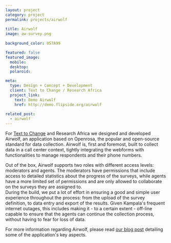 ```yaml
---
layout: project
category: project
permalink: projects/airwolf
  
title: Airwolf
image: aw-survey.png
  
background_color: 057A99

featured: false
featured_image: 
  mobile: 
  desktop: 
  polaroid:

meta: 
  type: Design + Concept + Development
  client: Text to Change / Research Africa
  project_link:
    text: Demo Airwolf
    href: http://demo.flipside.org/airwolf
  
related_post:
  - airwolf
---
```


For [Text to Change](http://texttochange.org) and Research Africa we designed and developed Airwolf, an application based on Openrosa, the popular and open-source standard for data collection. Airwolf is, first and foremost, built to collect data in a call center context, tightly integrating the webforms with functionalities to manage respondents and their phone numbers. 

Out of the box, Airwolf supports two roles with different access levels: moderators and agents. The moderators have permissions that include access to detailed statistics about the progress of the surveys, while agents have a more limited set of permissions and are only allowed to collaborate on the surveys they are assigned to.  
During the build, we put a lot of effort in ensuring a good and simple user experience throughout the process: from the upload of the survey definition, to data entry and export of the results. Given Kampala's frequent internet outages, this includes making it - to a certain extent - off-line capable to ensure 
that the agents can continue the collection process, without having to fear for loss of data. 

For more information regarding Airwolf, please read [our blog post](/notes/data-collection-for-call-centers/) detailing some of the application's key aspects.